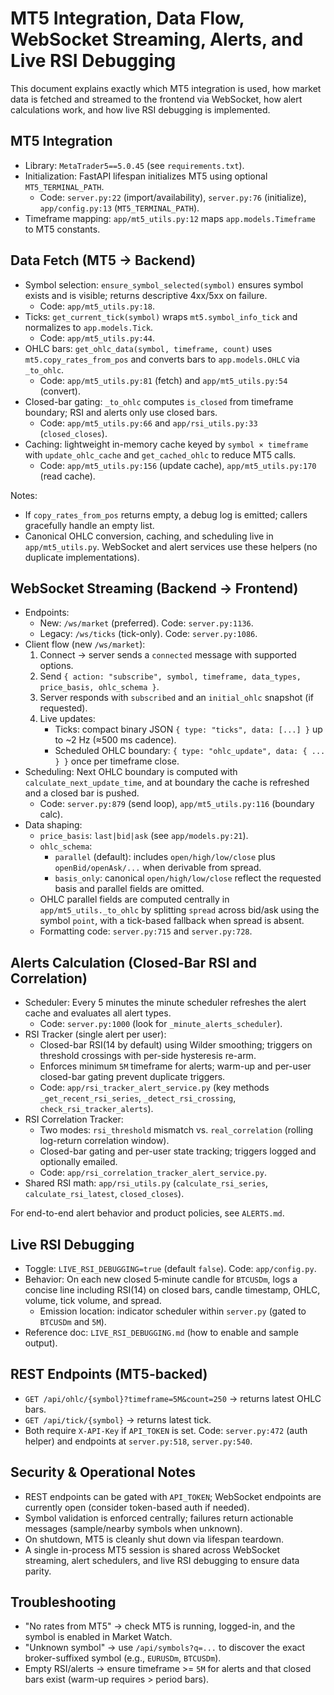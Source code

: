 # MT5 Integration, Data Flow, WebSocket Streaming, Alerts, and Live RSI Debugging

This document explains exactly which MT5 integration is used, how market data is fetched and streamed to the frontend via WebSocket, how alert calculations work, and how live RSI debugging is implemented.

## MT5 Integration
- Library: `MetaTrader5==5.0.45` (see `requirements.txt`).
- Initialization: FastAPI lifespan initializes MT5 using optional `MT5_TERMINAL_PATH`.
  - Code: `server.py:22` (import/availability), `server.py:76` (initialize), `app/config.py:13` (`MT5_TERMINAL_PATH`).
- Timeframe mapping: `app/mt5_utils.py:12` maps `app.models.Timeframe` to MT5 constants.

## Data Fetch (MT5 → Backend)
- Symbol selection: `ensure_symbol_selected(symbol)` ensures symbol exists and is visible; returns descriptive 4xx/5xx on failure.
  - Code: `app/mt5_utils.py:18`.
- Ticks: `get_current_tick(symbol)` wraps `mt5.symbol_info_tick` and normalizes to `app.models.Tick`.
  - Code: `app/mt5_utils.py:44`.
- OHLC bars: `get_ohlc_data(symbol, timeframe, count)` uses `mt5.copy_rates_from_pos` and converts bars to `app.models.OHLC` via `_to_ohlc`.
  - Code: `app/mt5_utils.py:81` (fetch) and `app/mt5_utils.py:54` (convert).
- Closed-bar gating: `_to_ohlc` computes `is_closed` from timeframe boundary; RSI and alerts only use closed bars.
  - Code: `app/mt5_utils.py:66` and `app/rsi_utils.py:33` (`closed_closes`).
- Caching: lightweight in-memory cache keyed by `symbol × timeframe` with `update_ohlc_cache` and `get_cached_ohlc` to reduce MT5 calls.
  - Code: `app/mt5_utils.py:156` (update cache), `app/mt5_utils.py:170` (read cache).

Notes:
- If `copy_rates_from_pos` returns empty, a debug log is emitted; callers gracefully handle an empty list.
- Canonical OHLC conversion, caching, and scheduling live in `app/mt5_utils.py`. WebSocket and alert services use these helpers (no duplicate implementations).

## WebSocket Streaming (Backend → Frontend)
- Endpoints:
  - New: `/ws/market` (preferred). Code: `server.py:1136`.
  - Legacy: `/ws/ticks` (tick-only). Code: `server.py:1086`.
- Client flow (new `/ws/market`):
  1) Connect → server sends a `connected` message with supported options.
  2) Send `{ action: "subscribe", symbol, timeframe, data_types, price_basis, ohlc_schema }`.
  3) Server responds with `subscribed` and an `initial_ohlc` snapshot (if requested).
  4) Live updates:
     - Ticks: compact binary JSON `{ type: "ticks", data: [...] }` up to ~2 Hz (≈500 ms cadence).
     - Scheduled OHLC boundary: `{ type: "ohlc_update", data: { ... } }` once per timeframe close.
- Scheduling: Next OHLC boundary is computed with `calculate_next_update_time`, and at boundary the cache is refreshed and a closed bar is pushed.
  - Code: `server.py:879` (send loop), `app/mt5_utils.py:116` (boundary calc).
- Data shaping:
  - `price_basis`: `last|bid|ask` (see `app/models.py:21`).
  - `ohlc_schema`:
    - `parallel` (default): includes `open/high/low/close` plus `openBid/openAsk/...` when derivable from spread.
    - `basis_only`: canonical `open/high/low/close` reflect the requested basis and parallel fields are omitted.
  - OHLC parallel fields are computed centrally in `app/mt5_utils._to_ohlc` by splitting `spread` across bid/ask using the symbol `point`, with a tick-based fallback when spread is absent.
  - Formatting code: `server.py:715` and `server.py:728`.

## Alerts Calculation (Closed-Bar RSI and Correlation)
- Scheduler: Every 5 minutes the minute scheduler refreshes the alert cache and evaluates all alert types.
  - Code: `server.py:1000` (look for `_minute_alerts_scheduler`).
- RSI Tracker (single alert per user):
  - Closed-bar RSI(14 by default) using Wilder smoothing; triggers on threshold crossings with per-side hysteresis re-arm.
  - Enforces minimum `5M` timeframe for alerts; warm-up and per-user closed-bar gating prevent duplicate triggers.
  - Code: `app/rsi_tracker_alert_service.py` (key methods `_get_recent_rsi_series`, `_detect_rsi_crossing`, `check_rsi_tracker_alerts`).
- RSI Correlation Tracker:
  - Two modes: `rsi_threshold` mismatch vs. `real_correlation` (rolling log-return correlation window).
  - Closed-bar gating and per-user state tracking; triggers logged and optionally emailed.
  - Code: `app/rsi_correlation_tracker_alert_service.py`.
- Shared RSI math: `app/rsi_utils.py` (`calculate_rsi_series`, `calculate_rsi_latest`, `closed_closes`).

For end-to-end alert behavior and product policies, see `ALERTS.md`.

## Live RSI Debugging
- Toggle: `LIVE_RSI_DEBUGGING=true` (default `false`). Code: `app/config.py`.
- Behavior: On each new closed 5‑minute candle for `BTCUSDm`, logs a concise line including RSI(14) on closed bars, candle timestamp, OHLC, volume, tick volume, and spread.
  - Emission location: indicator scheduler within `server.py` (gated to `BTCUSDm` and `5M`).
- Reference doc: `LIVE_RSI_DEBUGGING.md` (how to enable and sample output).

## REST Endpoints (MT5-backed)
- `GET /api/ohlc/{symbol}?timeframe=5M&count=250` → returns latest OHLC bars.
- `GET /api/tick/{symbol}` → returns latest tick.
- Both require `X-API-Key` if `API_TOKEN` is set. Code: `server.py:472` (auth helper) and endpoints at `server.py:518`, `server.py:540`.

## Security & Operational Notes
- REST endpoints can be gated with `API_TOKEN`; WebSocket endpoints are currently open (consider token-based auth if needed).
- Symbol validation is enforced centrally; failures return actionable messages (sample/nearby symbols when unknown).
- On shutdown, MT5 is cleanly shut down via lifespan teardown.
 - A single in-process MT5 session is shared across WebSocket streaming, alert schedulers, and live RSI debugging to ensure data parity.

## Troubleshooting
- "No rates from MT5" → check MT5 is running, logged-in, and the symbol is enabled in Market Watch.
- "Unknown symbol" → use `/api/symbols?q=...` to discover the exact broker-suffixed symbol (e.g., `EURUSDm`, `BTCUSDm`).
- Empty RSI/alerts → ensure timeframe >= `5M` for alerts and that closed bars exist (warm-up requires > period bars).
